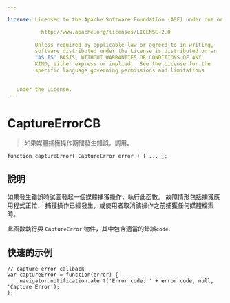 ```yaml
---

license: Licensed to the Apache Software Foundation (ASF) under one or more contributor license agreements. See the NOTICE file distributed with this work for additional information regarding copyright ownership. The ASF licenses this file to you under the Apache License, Version 2.0 (the "License"); you may not use this file except in compliance with the License. You may obtain a copy of the License at

           http://www.apache.org/licenses/LICENSE-2.0
    
         Unless required by applicable law or agreed to in writing,
         software distributed under the License is distributed on an
         "AS IS" BASIS, WITHOUT WARRANTIES OR CONDITIONS OF ANY
         KIND, either express or implied.  See the License for the
         specific language governing permissions and limitations
    

   under the License.
---
```


# CaptureErrorCB

> 如果媒體捕獲操作期間發生錯誤，調用。

    function captureError( CaptureError error ) { ... };
    

## 說明

如果發生錯誤時試圖發起一個媒體捕獲操作，執行此函數。 故障情形包括捕獲應用程式正忙、 捕獲操作已經發生，或使用者取消該操作之前捕獲任何媒體檔案時。

此函數執行與 `CaptureError` 物件，其中包含適當的錯誤`code`.

## 快速的示例

    // capture error callback
    var captureError = function(error) {
        navigator.notification.alert('Error code: ' + error.code, null, 'Capture Error');
    };